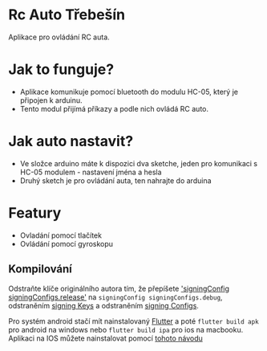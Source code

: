 # Rc Auto Třebešín

Aplikace pro ovládání RC auta.

# Jak to funguje?

- Aplikace komunikuje pomocí bluetooth do modulu HC-05, který je připojen k arduinu.
- Tento modul přijímá příkazy a podle nich ovládá RC auto.

# Jak auto nastavit?

- Ve složce arduino máte k dispozici dva sketche, jeden pro komunikaci s HC-05 modulem - nastavení jména a hesla
- Druhý sketch je pro ovládání auta, ten nahrajte do arduina

# Featury

- Ovladání pomocí tlačítek
- Ovládání pomocí gyroskopu

## Kompilování

Odstraňte klíče originálního autora tím, že přepíšete ['signingConfig signingConfigs.release'](https://github.com/tpkowastaken/Trebesin-RC-Auto/blob/d9893d8529f044708468c7ea1e8bf63dbc0ed8fe/android/app/build.gradle#L69) na `signingConfig signingConfigs.debug`, odstraněním [signing Keys](https://github.com/tpkowastaken/Trebesin-RC-Auto/blob/d9893d8529f044708468c7ea1e8bf63dbc0ed8fe/android/app/build.gradle#L24-L28) a odstraněním [signing Configs](https://github.com/tpkowastaken/Trebesin-RC-Auto/blob/d9893d8529f044708468c7ea1e8bf63dbc0ed8fe/android/app/build.gradle#L59-L66).

Pro systém android stačí mít nainstalovaný [Flutter](https://docs.flutter.dev/get-started/install) a poté `flutter build apk` pro android na windows nebo `flutter build ipa` pro ios na macbooku. Aplikaci na IOS můžete nainstalovat pomocí [tohoto návodu](https://chrunos.com/install-ipa-on-iphone/)

